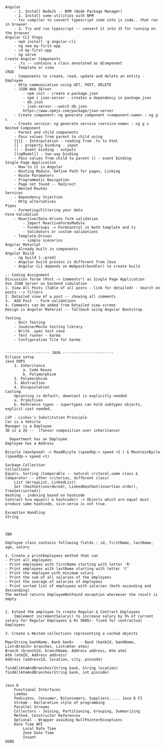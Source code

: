     Angular
        - 1. Install NodeJS -- NPM (Node Package Manager)
        - 2. Install some utilities with NPM
        - tsc compiler to convert typescript code into js code.. that run in browser
        - 3. Try and run typescript -- convert it into JS for running on the browser
    Angular CLI Steps
        - npm install -g angular-cli
        - ng new my-first-app
        - cd my-first-app
        - ng serve
    Create Angular Components 
        - .ts -- contains a class annotated as @Component 
        - Template or view
    CRUD
        - Components to create, read, update and delete an entity - Employee
        - Http communication using GET, POST, DELETE
        - JSON Web SErver
            - npm init - create a package.json
            - npm i json-server - creates a dependency in package.json
            - db.json 
            - json-server --watch db.json
            https://www.npmjs.com/package/json-server
        - Create component: ng generate component <component-name> : ng g c
        - Create service: ng generate service <service-name> : ng g s
    Nested Component 
        - Parent and child components
        - Pass values from parent to child using  
        {{}} - Interpolation - reading from .ts to html
        [] - property binding - input
        () - Event binding - outputs
        [(ngModel)] - two way binding
        - Pass values from child to parent () - event binding
    Single Page Application
        - How to it in Angular
        - Routing Module, Define Path for pages, Linking
        - Route Parameters
        - Programmatic Navigation
        - Page not found -- Redirect
        - Nested Routes
    Services
        - Dependency Injection
        - Http alternatives
    Pipes
        - Formating/Filtering your data
    Form Validation
        - Reactive/Data-driven form validation
            - Import ReactiveFormsModule
            - FormGroups -> FormControl in both template and ts
            - Validators or custom validations
        - Template-Driven
            - simple scenarios
    Angular Material 
        - Already built in components
    Angular Build
        - ng build [--prod]
        - Angular build process is different from Java
        - Angular CLI depends on Webpack(bundler) to create build

    -- Coding Assignment
    Discussion forum (Post -> Comments*) as Single Page Application
    Use JSON Server as backend simulation
    1. View All Posts (Table of all posts - link for detailed) - Search on posts --> filters
    2. Detailed view of a post -- showing all comments
    3.  Add Post  - Form validations
    4. Comments can be added from Detailed view screen
    Design is Angular Material -- fallback using Angular Bootstrap

    Testing
        - Unit Testing
        - Jasmine/Mocha testing library
        - Write .spec test case
        - Test runner - karma
        - Configuration file for karma


    -------------------- JAVA -----------------------
    Eclipse setup
    Java OOPS
        1. Inheritance
            a. Code Reuse
            b. Polymorphism
        2. Polymorphism
        3. Abstraction
        4. Encapsulation
    Casting 
        Upcasting is default, downcast is explicitly needed
        a. Primitives
        b. Reference types - supertypes can hold subtypes objects, explicit cast needed.

    LSP - Liskov's Substitution Principle
    Car is a Vehicle
    Manager is a Employee
    3D is a 2D --  (favour composition over inheritance)

      Department has an Employee
    Employee has a Address

    Bicycle (maxSpeed) -> RoadBicyle (speedUp-> speed +2 ) & MountainBycle (speedUp-> speed +1)

    Garbage Collection
    Collections 
    Equals, Sorting (Comparable -- natural criteral,same class & Comparator -- other criterias, different class)
        List (ArrayList, LinkedList)
        Set (HashSet(unordered), LinkedHashSet(insertion order), TreeSet(sorted))
    Hashing - indexing based on hashcode
    Contract b/w equas() & hashcode() -> Objects which are equal must produce same hashcode, vice-versa is not true.

    Exception Handling
    String 



    SBA

    Employee class contains following fields : id, firstName, lastName, age, salary 
    
    1. Create a printEmployees method that can
    - Print all employees
    - Print employees with firstName starting with letter 'R'
    - Print employees with lastName starting with letter 'C'
    - Print the employee with minimum salary
    - Print the sum of all salaries of the employees
    - Print the average of salaries of employees
    - Print sorted list of employees with salaries (both ascending and descending)
    The method returns EmployeeNotFound exception whereever the result is empty.


    2. Extend the employee to create Regular & Contract Employees
        Implement incrementSalary() to increase salary by 5% of current salary for Regular Employees & Rs 5000/- fixed for contractual Employees
    
    3. Create a Nested collections representing a cached objects

    Map<String bankName, Bank bank>   - Bank (bankId, bankName, List<Branch> branches, List<Atm> atms)
    Branch (branchId, branchName, Address address, Atm atm)
    Atm (atmID, Address address)
    Address (addressId, location, city, pincode)

    findAllAtmAndBranches(String bank, String location)
    findAllAtmAndBranches(String bank, int pincode)


    Java 8
        Functional Interfaces
        Lamdas
        Pedicates, Consumer, BiConsumers, Suppliers..... Java 8 FI
        Stream - Declarative style of programming
        Parallel Streams
        Collectors - Joining, Partitioning, Grouping, Summarizing
        Method, Constructor References
        Optional - Wrapper avoiding NullPointerExceptions
        Date Time API
            Local Date Time
            Zone Date Time
            Insant
    OOAD





